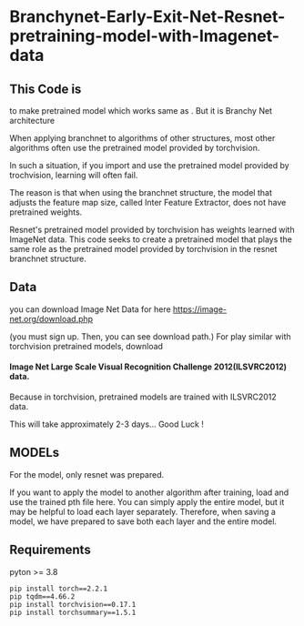 # Branchynet-Early-Exit-Net-Resnet-pretraining-model-with-Imagenet-data

## This Code is

to make pretrained model which works same as <torchvision resnet pretrained model>. 
But it is Branchy Net architecture


When applying branchnet to algorithms of other structures, most other algorithms often use the pretrained model provided by torchvision.


In such a situation, if you import and use the pretrained model provided by trochvision, learning will often fail.


The reason is that when using the branchnet structure, the model that adjusts the feature map size, called Inter Feature Extractor, does not have pretrained weights.

Resnet's pretrained model provided by torchvision has weights learned with ImageNet data. This code seeks to create a pretrained model that plays the same role as the pretrained model provided by torchvision in the resnet branchnet structure.

## Data
you can download Image Net Data for here
https://image-net.org/download.php

(you must sign up. Then, you can see download path.)
For play similar with torchvision pretrained models, download 
#### Image Net Large Scale Visual Recognition Challenge 2012(ILSVRC2012) data.

Because in torchvision, pretrained models are trained with ILSVRC2012 data.

This will take approximately 2-3 days... Good Luck !


## MODELs
For the model, only resnet was prepared.

If you want to apply the model to another algorithm after training, load and use the trained pth file here.
You can simply apply the entire model, but it may be helpful to load each layer separately.
 Therefore, when saving a model, we have prepared to save both each layer and the entire model.


## Requirements
pyton >= 3.8

```
pip install torch==2.2.1
pip tqdm==4.66.2
pip install torchvision==0.17.1
pip install torchsummary==1.5.1
```

